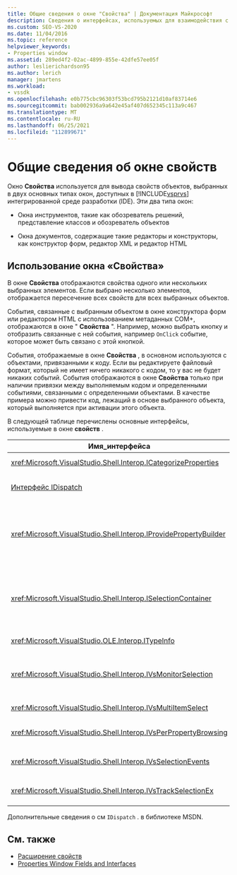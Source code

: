 ```yaml
---
title: Общие сведения о окне "Свойства" | Документация Майкрософт
description: Сведения о интерфейсах, используемых для взаимодействия с окно свойств в интегрированной среде разработки Visual Studio в этом обзоре.
ms.custom: SEO-VS-2020
ms.date: 11/04/2016
ms.topic: reference
helpviewer_keywords:
- Properties window
ms.assetid: 289ed4f2-02ac-4899-855e-42dfe57ee05f
author: leslierichardson95
ms.author: lerich
manager: jmartens
ms.workload:
- vssdk
ms.openlocfilehash: e0b775cbc96303f53bcd795b2121d10af83714e6
ms.sourcegitcommit: bab002936a9a642e45af407d652345c113a9c467
ms.translationtype: MT
ms.contentlocale: ru-RU
ms.lasthandoff: 06/25/2021
ms.locfileid: "112899671"
---
```

# <a name="properties-window-overview"></a>Общие сведения об окне свойств
Окно **Свойства** используется для вывода свойств объектов, выбранных в двух основных типах окон, доступных в [!INCLUDE[vsprvs](../../code-quality/includes/vsprvs_md.md)] интегрированной среде разработки (IDE). Эти два типа окон:

- Окна инструментов, такие как обозреватель решений, представление классов и обозреватель объектов

- Окна документов, содержащие такие редакторы и конструкторы, как конструктор форм, редактор XML и редактор HTML

## <a name="using-the-properties-window"></a>Использование окна «Свойства»
 В окне **Свойства** отображаются свойства одного или нескольких выбранных элементов. Если выбрано несколько элементов, отображается пересечение всех свойств для всех выбранных объектов.

 События, связанные с выбранным объектом в окне конструктора форм или редактором HTML с использованием метаданных COM+, отображаются в окне " **Свойства** ". Например, можно выбрать кнопку и отобразить связанные с ней события, например `OnClick` событие, которое может быть связано с этой кнопкой.

 События, отображаемые в окне **Свойства** , в основном используются с объектами, привязанными к коду. Если вы редактируете файловый формат, который не имеет ничего никакого с кодом, то у вас не будет никаких событий. События отображаются в окне **Свойства** только при наличии привязки между выполняемым кодом и определенными событиями, связанными с определенными объектами. В качестве примера можно привести код, лежащий в основе выбранного объекта, который выполняется при активации этого объекта.

 В следующей таблице перечислены основные интерфейсы, используемые в окне **свойств** .

|Имя_интерфейса|Описание|
|--------------------|-----------------|
|<xref:Microsoft.VisualStudio.Shell.Interop.ICategorizeProperties>|Предоставляет список категорий для окна **Свойства** и сопоставляет каждое свойство с категорией.|
|[Интерфейс IDispatch](/previous-versions/windows/desktop/api/oaidl/nn-oaidl-idispatch)|Предоставляет методы и свойства объекта для программирования средств и других приложений, поддерживающих автоматизацию.|
|<xref:Microsoft.VisualStudio.Shell.Interop.IProvidePropertyBuilder>|Предоставляет кнопки с многоточием (...), называемые *построителями* , которые открывают модальные диалоговые окна, реализованные самим объектом. Используется, когда пользователь в текстовом поле легко вводит значение. Например, он может использоваться для открытия палитры цветов, которая определяет значение RGB.|
|<xref:Microsoft.VisualStudio.Shell.Interop.ISelectionContainer>|Предоставляет доступ к объектам, используемым для обновления сведений, отображаемых в окне " **Свойства** ". <xref:Microsoft.VisualStudio.Shell.Interop.ISelectionContainer> реализуется пакетом VSPackage для каждого окна, содержащего выбираемые объекты со связанными свойствами для отображения.|
|<xref:Microsoft.VisualStudio.OLE.Interop.ITypeInfo>|Предоставляет сведения о типе объекта, например методах интерфейса и полях структуры.|
|<xref:Microsoft.VisualStudio.Shell.Interop.IVsMonitorSelection>|Включает пакеты VSPackage для получения уведомлений о событиях выбора и для получения сведений о текущей иерархии проекта, элементе, значении элемента и контексте пользовательского интерфейса команды.|
|<xref:Microsoft.VisualStudio.Shell.Interop.IVsMultiItemSelect>|Предоставляет среду с доступом к нескольким выделениям.|
|<xref:Microsoft.VisualStudio.Shell.Interop.IVsPerPropertyBrowsing>|Используется для предоставления локализованных имен для некоторых свойств, отображаемых в окне **Свойства** .|
|<xref:Microsoft.VisualStudio.Shell.Interop.IVsSelectionEvents>|Уведомляет зарегистрированные объекты VSPackage об изменениях текущего выделения, значения элементов или контекста командного интерфейса.|
|<xref:Microsoft.VisualStudio.Shell.Interop.IVsTrackSelectionEx>|Уведомляет среду об изменении в текущем выделении и предоставляет доступ к сведениям об иерархии и элементах, связанных с новым выделением.|

 Дополнительные сведения о см `IDispatch` . в библиотеке MSDN.

## <a name="see-also"></a>См. также
- [Расширение свойств](../../extensibility/internals/extending-properties.md)
- [Properties Window Fields and Interfaces](../../extensibility/internals/properties-window-fields-and-interfaces.md)
